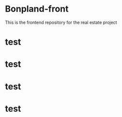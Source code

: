 # Bonpland-front

This is the frontend repository for the real estate project

# test

# test 
# test
# test
